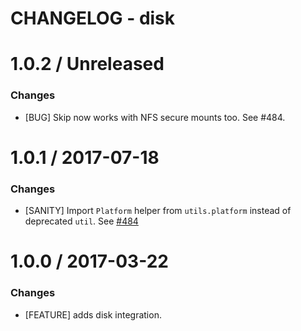 # CHANGELOG - disk

1.0.2 / Unreleased
==================

### Changes

* [BUG] Skip now works with NFS secure mounts too. See #484.

1.0.1 / 2017-07-18
==================

### Changes

* [SANITY] Import `Platform` helper from `utils.platform` instead of deprecated `util`. See [#484][]

1.0.0 / 2017-03-22
==================

### Changes

* [FEATURE] adds disk integration.

<!--- The following link definition list is generated by PimpMyChangelog --->
[#484]: https://github.com/DataDog/integrations-core/issues/484
